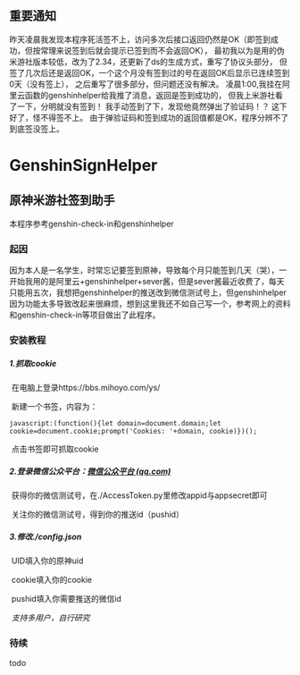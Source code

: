 ## 重要通知

昨天凌晨我发现本程序死活签不上，访问多次后接口返回仍然是OK（即签到成功，但按常理来说签到后就会提示已签到而不会返回OK），
最初我以为是用的伪米游社版本较低，改为了2.34，还更新了ds的生成方式，重写了协议头部分，
但签了几次后还是返回OK，一个这个月没有签到过的号在返回OK后显示已连续签到0天（没有签上），
之后重写了很多部分，但问题还没有解决。
凌晨1:00,我挂在阿里云函数的genshinhelper给我推了消息，返回是签到成功的，
但我上米游社看了一下，分明就没有签到！
我手动签到了下，发现他竟然弹出了验证码！？
这下好了，怪不得签不上。
由于弹验证码和签到成功的返回值都是OK，程序分辨不了到底签没签上。

# GenshinSignHelper

## 原神米游社签到助手

本程序参考genshin-check-in和genshinhelper

### 起因

因为本人是一名学生，时常忘记要签到原神，导致每个月只能签到几天（哭），一开始我用的是阿里云+genshinhelper+sever酱，但是sever酱最近收费了，每天只能用五次，我想把genshinhelper的推送改到微信测试号上，但genshinhelper因为功能太多导致改起来很麻烦，想到这里我还不如自己写一个，参考网上的资料和genshin-check-in等项目做出了此程序。


### 安装教程

##### 1.抓取cookie

​	在电脑上登录https://bbs.mihoyo.com/ys/

​	新建一个书签，内容为：

```
javascript:(function(){let domain=document.domain;let cookie=document.cookie;prompt('Cookies: '+domain, cookie)})();
```

​	点击书签即可抓取cookie

##### 2.登录微信公众平台：[微信公众平台 (qq.com)](https://mp.weixin.qq.com/debug/cgi-bin/sandbox?t=sandbox/login)

​	获得你的微信测试号，在./AccessToken.py里修改appid与appsecret即可

​	关注你的微信测试号，得到你的推送id（pushid）

##### 3.修改./config.json

​	UID填入你的原神uid

​	cookie填入你的cookie

​	pushid填入你需要推送的微信id

​	*支持多用户，自行研究*

### 待续

todo
